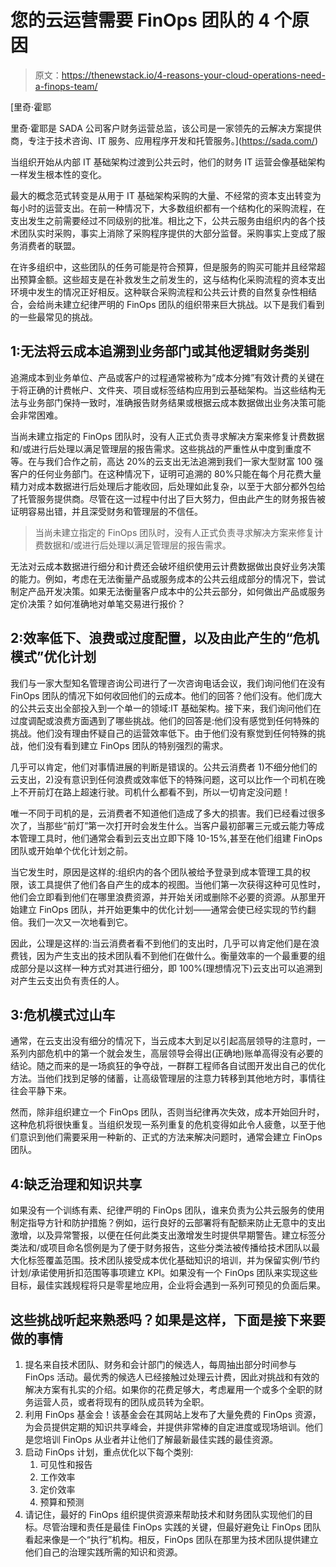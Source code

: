 # 您的云运营需要 FinOps 团队的 4 个原因

> 原文：<https://thenewstack.io/4-reasons-your-cloud-operations-need-a-finops-team/>

[](https://sada.com/)

 [里奇·霍耶

里奇·霍耶是 SADA 公司客户财务运营总监，该公司是一家领先的云解决方案提供商，专注于技术咨询、IT 服务、应用程序开发和托管服务。](https://sada.com/) [](https://sada.com/)

当组织开始从内部 IT 基础架构过渡到公共云时，他们的财务 IT 运营会像基础架构一样发生根本性的变化。

最大的概念范式转变是从用于 IT 基础架构采购的大量、不经常的资本支出转变为每小时的运营支出。在前一种情况下，大多数组织都有一个结构化的采购流程，在支出发生之前需要经过不同级别的批准。相比之下，公共云服务由组织内的各个技术团队实时采购，事实上消除了采购程序提供的大部分监督。采购事实上变成了服务消费者的联盟。

在许多组织中，这些团队的任务可能是符合预算，但是服务的购买可能并且经常超出预算金额。这些超支是在补救发生之前发生的，这与结构化采购流程的资本支出环境中发生的情况正好相反。这种联合采购流程和公共云计费的自然复杂性相结合，会给尚未建立纪律严明的 FinOps 团队的组织带来巨大挑战。以下是我们看到的一些最常见的挑战。

## 1:无法将云成本追溯到业务部门或其他逻辑财务类别

追溯成本到业务单位、产品或客户的过程通常被称为“成本分摊”有效计费的关键在于将正确的计费帐户、文件夹、项目或标签结构应用到云基础架构。当这些结构无法与业务部门保持一致时，准确报告财务结果或根据云成本数据做出业务决策可能会非常困难。

当尚未建立指定的 FinOps 团队时，没有人正式负责寻求解决方案来修复计费数据和/或进行后处理以满足管理层的报告需求。这些挑战的严重性从中度到重度不等。在与我们合作之前，高达 20%的云支出无法追溯到我们一家大型财富 100 强客户的任何业务部门。在这种情况下，证明可追溯的 80%只能在每个月花费大量精力对成本数据进行后处理后才能收回，后处理如此复杂，以至于大部分都外包给了托管服务提供商。尽管在这一过程中付出了巨大努力，但由此产生的财务报告被证明容易出错，并且深受财务和管理层的不信任。

> 当尚未建立指定的 FinOps 团队时，没有人正式负责寻求解决方案来修复计费数据和/或进行后处理以满足管理层的报告需求。

无法对云成本数据进行细分和计费还会破坏组织使用云计费数据做出良好业务决策的能力。例如，考虑在无法衡量产品或服务成本的公共云组成部分的情况下，尝试制定产品开发决策。如果无法衡量客户成本中的公共云部分，如何做出产品或服务定价决策？如何准确地对单笔交易进行报价？

## 2:效率低下、浪费或过度配置，以及由此产生的“危机模式”优化计划

我们与一家大型知名管理咨询公司进行了一次咨询电话会议，我们询问他们在没有 FinOps 团队的情况下如何收回他们的云成本。他们的回答？他们没有。他们庞大的公共云支出全部投入到一个单一的领域:IT 基础架构。接下来，我们询问他们在过度调配或浪费方面遇到了哪些挑战。他们的回答是:他们没有感觉到任何特殊的挑战。他们没有理由怀疑自己的运营效率低下。由于他们没有察觉到任何特殊的挑战，他们没有看到建立 FinOps 团队的特别强烈的需求。

几乎可以肯定，他们对事情进展的判断是错误的。公共云消费者 1)不细分他们的云支出，2)没有意识到任何浪费或效率低下的特殊问题，这可以比作一个司机在晚上不开前灯在路上超速行驶。司机什么都看不到，所以一切肯定没问题！

唯一不同于司机的是，云消费者不知道他们造成了多大的损害。我们已经看过很多次了，当那些“前灯”第一次打开时会发生什么。当客户最初部署三元或云能力等成本管理工具时，他们通常会看到云支出立即下降 10-15%,甚至在他们组建 FinOps 团队或开始单个优化计划之前。

当它发生时，原因是这样的:组织内的各个团队被给予登录到成本管理工具的权限，该工具提供了他们各自产生的成本的视图。当他们第一次获得这种可见性时，他们会立即看到他们在哪里浪费资源，并开始关闭或删除不必要的资源。从那里开始建立 FinOps 团队，并开始更集中的优化计划——通常会使已经实现的节约翻倍。我们一次又一次地看到它。

因此，公理是这样的:当云消费者看不到他们的支出时，几乎可以肯定他们是在浪费钱，因为产生支出的技术团队看不到他们在做什么。衡量效率的一个最重要的组成部分是以这样一种方式对其进行细分，即 100%(理想情况下)云支出可以追溯到对产生云支出负有责任的人。

## 3:危机模式过山车

通常，在云支出没有细分的情况下，当云成本大到足以引起高层领导的注意时，一系列内部危机中的第一个就会发生，高层领导会得出(正确地)账单高得没有必要的结论。随之而来的是一场疯狂的争夺战，一群群工程师各自试图开发出自己的优化方法。当他们找到足够的储蓄，让高级管理层的注意力转移到其他地方时，事情往往会平静下来。

然而，除非组织建立一个 FinOps 团队，否则当纪律再次失效，成本开始回升时，这种危机将很快重复。当组织发现一系列重复的危机变得如此令人疲惫，以至于他们意识到他们需要采用一种新的、正式的方法来解决问题时，通常会建立 FinOps 团队。

## 4:缺乏治理和知识共享

如果没有一个训练有素、纪律严明的 FinOps 团队，谁来负责为公共云服务的使用制定指导方针和防护措施？例如，运行良好的云部署将有配额来防止无意中的支出激增，以及异常警报，以便在任何此类支出激增发生时提供早期警告。建立标签分类法和/或项目命名惯例是为了便于财务报告，这些分类法被传播给技术团队以最大化标签覆盖范围。技术团队接受成本优化基础知识的培训，并为保留实例/节约计划/承诺使用折扣范围等事项建立 KPI。如果没有一个 FinOps 团队来实现这些目标，最佳实践规程将只是零星地应用，企业将会遇到一系列可预见的负面后果。

## 这些挑战听起来熟悉吗？如果是这样，下面是接下来要做的事情

1.  提名来自技术团队、财务和会计部门的候选人，每周抽出部分时间参与 FinOps 活动。最优秀的候选人已经接触过处理云计费，因此对挑战和有效的解决方案有扎实的介绍。如果你的花费足够大，考虑雇用一个或多个全职的财务运营人员，或者将现有的团队成员转为全职。
2.  利用 FinOps 基金会！该基金会在其网站上发布了大量免费的 FinOps 资源，为会员提供定期的知识共享峰会，并提供非常棒的自定进度或现场培训。他们是您培训 FinOps 从业者并让他们了解最新最佳实践的最佳资源。
3.  启动 FinOps 计划，重点优化以下每个类别:
    1.  可见性和报告
    2.  工作效率
    3.  定价效率
    4.  预算和预测
4.  请记住，最好的 FinOps 组织提供资源来帮助技术和财务团队实现他们的目标。尽管治理和责任是最佳 FinOps 实践的关键，但最好避免让 FinOps 团队看起来像是一个“执行”机构。相反，FinOps 团队在那里为技术团队提供建立他们自己的治理实践所需的知识和资源。

<svg xmlns:xlink="http://www.w3.org/1999/xlink" viewBox="0 0 68 31" version="1.1"><title>Group</title> <desc>Created with Sketch.</desc></svg>